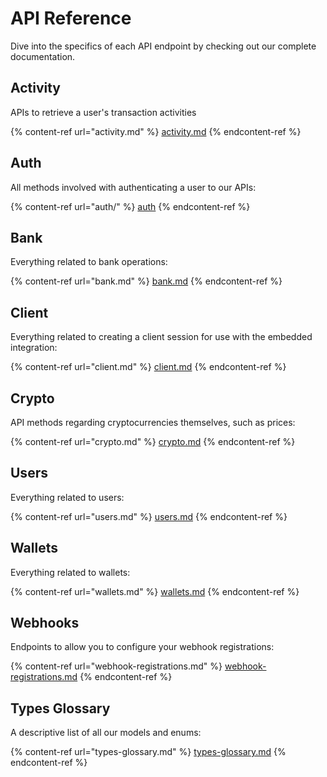 # API Reference

Dive into the specifics of each API endpoint by checking out our complete documentation.

## Activity

APIs to retrieve a user's transaction activities

{% content-ref url="activity.md" %}
[activity.md](activity.md)
{% endcontent-ref %}

## Auth

All methods involved with authenticating a user to our APIs:

{% content-ref url="auth/" %}
[auth](auth/)
{% endcontent-ref %}

## Bank

Everything related to bank operations:

{% content-ref url="bank.md" %}
[bank.md](bank.md)
{% endcontent-ref %}

## Client

Everything related to creating a client session for use with the embedded integration:

{% content-ref url="client.md" %}
[client.md](client.md)
{% endcontent-ref %}

## Crypto

API methods regarding cryptocurrencies themselves, such as prices:

{% content-ref url="crypto.md" %}
[crypto.md](crypto.md)
{% endcontent-ref %}

## Users

Everything related to users:

{% content-ref url="users.md" %}
[users.md](users.md)
{% endcontent-ref %}

## Wallets

Everything related to wallets:

{% content-ref url="wallets.md" %}
[wallets.md](wallets.md)
{% endcontent-ref %}

## Webhooks

Endpoints to allow you to configure your webhook registrations:

{% content-ref url="webhook-registrations.md" %}
[webhook-registrations.md](webhook-registrations.md)
{% endcontent-ref %}

## Types Glossary

A descriptive list of all our models and enums:

{% content-ref url="types-glossary.md" %}
[types-glossary.md](types-glossary.md)
{% endcontent-ref %}
